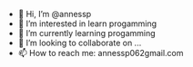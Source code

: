 - 👋 Hi, I’m @annessp
- 👀 I’m interested in learn progamming
- 🌱 I’m currently learning progamming
- 💞️ I’m looking to collaborate on ...
- 📫 How to reach me: annessp062gmail.com

<!---
annessp/annessp is a ✨ special ✨ repository because its `README.md` (this file) appears on your GitHub profile.
You can click the Preview link to take a look at your changes.
--->
